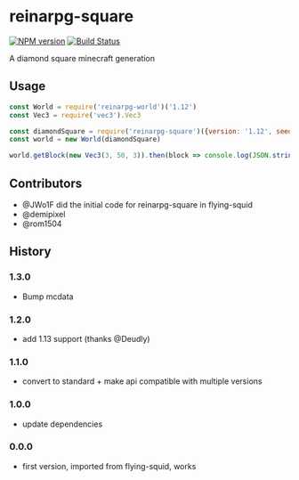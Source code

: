 # reinarpg-square
[![NPM version](https://img.shields.io/npm/v/reinarpg-square.svg)](http://npmjs.com/package/reinarpg-square)
[![Build Status](https://github.com/PrismarineJS/reinarpg-square/workflows/CI/badge.svg)](https://github.com/PrismarineJS/reinarpg-square/actions?query=workflow%3A%22CI%22)

A diamond square minecraft generation

## Usage

```js
const World = require('reinarpg-world')('1.12')
const Vec3 = require('vec3').Vec3

const diamondSquare = require('reinarpg-square')({version: '1.12', seed: Math.floor(Math.random() * Math.pow(2, 31))})
const world = new World(diamondSquare)

world.getBlock(new Vec3(3, 50, 3)).then(block => console.log(JSON.stringify(block, null, 2)))
```

## Contributors

* @JWo1F did the initial code for reinarpg-square in flying-squid
* @demipixel
* @rom1504

## History

### 1.3.0

* Bump mcdata

### 1.2.0

* add 1.13 support (thanks @Deudly)

### 1.1.0

* convert to standard + make api compatible with multiple versions

### 1.0.0

* update dependencies

### 0.0.0

* first version, imported from flying-squid, works
